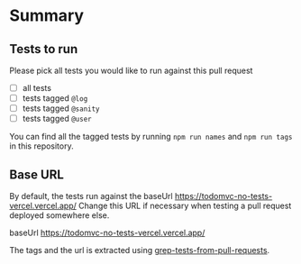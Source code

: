# Summary

## Tests to run

Please pick all tests you would like to run against this pull request

- [ ] all tests
- [ ] tests tagged `@log`
- [ ] tests tagged `@sanity`
- [ ] tests tagged `@user`

You can find all the tagged tests by running `npm run names` and `npm run tags` in this repository.

## Base URL

By default, the tests run against the baseUrl https://todomvc-no-tests-vercel.vercel.app/ Change this URL if necessary when testing a pull request deployed somewhere else.

baseUrl https://todomvc-no-tests-vercel.vercel.app/

The tags and the url is extracted using [grep-tests-from-pull-requests](https://github.com/bahmutov/grep-tests-from-pull-requests).
